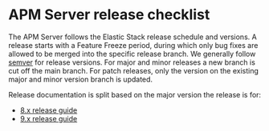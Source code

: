 # APM Server release checklist

The APM Server follows the Elastic Stack release schedule and versions.
A release starts with a Feature Freeze period, during which only bug fixes
are allowed to be merged into the specific release branch.
We generally follow [semver](https://semver.org/) for release versions.
For major and minor releases a new branch is cut off the main branch.
For patch releases, only the version on the existing major and minor version branch is updated.

Release documentation is split based on the major version the release is for:
- [8.x release guide](./RELEASE_8x.md)
- [9.x release guide](./RELEASE_9x.md)
